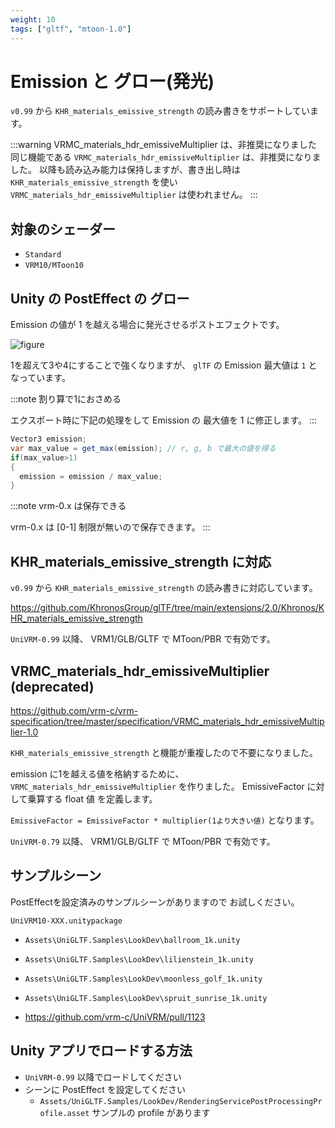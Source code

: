 ```yaml
---
weight: 10
tags: ["gltf", "mtoon-1.0"]
---
```


# Emission と グロー(発光)

`v0.99` から `KHR_materials_emissive_strength` の読み書きをサポートしています。

:::warning VRMC_materials_hdr_emissiveMultiplier は、非推奨になりました 
同じ機能である `VRMC_materials_hdr_emissiveMultiplier` は、非推奨になりました。
以降も読み込み能力は保持しますが、書き出し時は `KHR_materials_emissive_strength` を使い `VRMC_materials_hdr_emissiveMultiplier` は使われません。
:::

## 対象のシェーダー

* `Standard`
* `VRM10/MToon10`

## Unity の PostEffect の グロー

Emission の値が 1 を越える場合に発光させるポストエフェクトです。

![figure](/images/vrm10/glow.jpg)

1を超えて3や4にすることで強くなりますが、 `glTF` の Emission 最大値は `1` となっています。

:::note 割り算で1におさめる

エクスポート時に下記の処理をして Emission の 最大値を 1 に修正します。
:::

```csharp
Vector3 emission;
var max_value = get_max(emission); // r, g, b で最大の値を得る
if(max_value>1)
{
  emission = emission / max_value;
}
```

:::note vrm-0.x は保存できる

vrm-0.x は [0-1] 制限が無いので保存できます。
:::

## KHR_materials_emissive_strength に対応

`v0.99` から `KHR_materials_emissive_strength` の読み書きに対応しています。

https://github.com/KhronosGroup/glTF/tree/main/extensions/2.0/Khronos/KHR_materials_emissive_strength

`UniVRM-0.99` 以降、 VRM1/GLB/GLTF で MToon/PBR で有効です。

## VRMC_materials_hdr_emissiveMultiplier (deprecated)

https://github.com/vrm-c/vrm-specification/tree/master/specification/VRMC_materials_hdr_emissiveMultiplier-1.0

`KHR_materials_emissive_strength` と機能が重複したので不要になりました。

emission に1を越える値を格納するために、`VRMC_materials_hdr_emissiveMultiplier` を作りました。
EmissiveFactor に対して乗算する float 値 を定義します。

`EmissiveFactor = EmissiveFactor * multiplier(1より大きい値)` となります。

`UniVRM-0.79` 以降、 VRM1/GLB/GLTF で MToon/PBR で有効です。

## サンプルシーン

PostEffectを設定済みのサンプルシーンがありますので
お試しください。

`UniVRM10-XXX.unitypackage`

* `Assets\UniGLTF.Samples\LookDev\ballroom_1k.unity`
* `Assets\UniGLTF.Samples\LookDev\lilienstein_1k.unity`
* `Assets\UniGLTF.Samples\LookDev\moonless_golf_1k.unity`
* `Assets\UniGLTF.Samples\LookDev\spruit_sunrise_1k.unity`

* https://github.com/vrm-c/UniVRM/pull/1123

## Unity アプリでロードする方法

* `UniVRM-0.99` 以降でロードしてください
* シーンに PostEffect を設定してください
  * `Assets/UniGLTF.Samples/LookDev/RenderingServicePostProcessingProfile.asset` サンプルの profile があります
